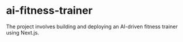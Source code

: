 # ai-fitness-trainer
The project involves building and deploying an AI-driven fitness trainer using Next.js. 
